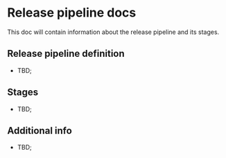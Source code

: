# Release pipeline docs

This doc will contain information about the release pipeline and its stages.

## Release pipeline definition

- TBD;

## Stages

- TBD;

## Additional info

- TBD;
